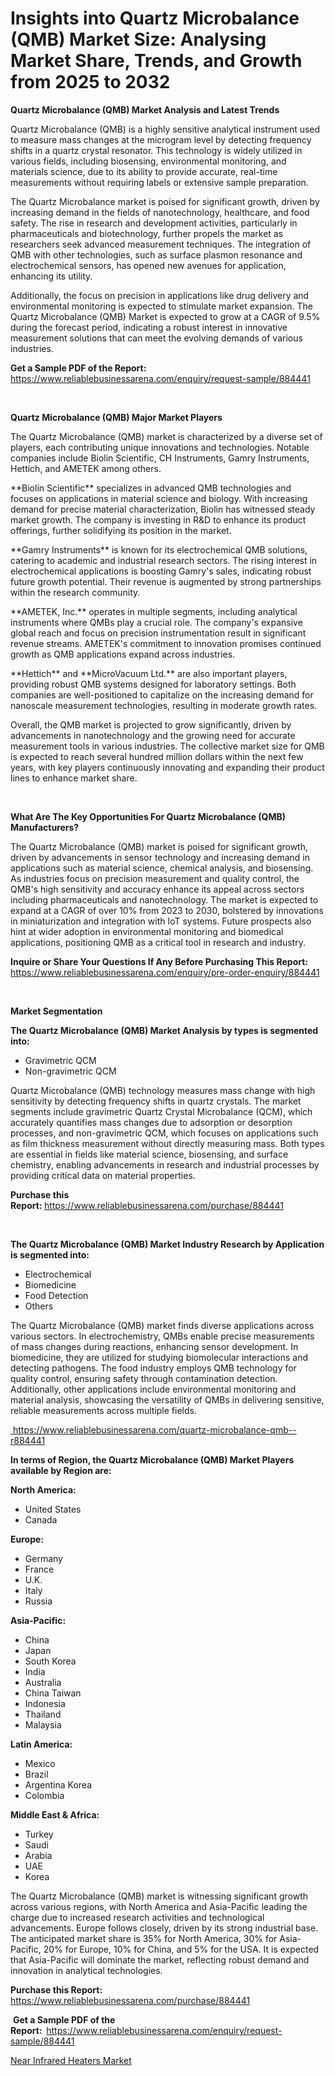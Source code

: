<p><h1>Insights into Quartz Microbalance (QMB) Market Size: Analysing Market Share, Trends, and Growth from 2025 to 2032</h1></p><p><strong>Quartz Microbalance (QMB) Market Analysis and Latest Trends</strong></p>
<p><p>Quartz Microbalance (QMB) is a highly sensitive analytical instrument used to measure mass changes at the microgram level by detecting frequency shifts in a quartz crystal resonator. This technology is widely utilized in various fields, including biosensing, environmental monitoring, and materials science, due to its ability to provide accurate, real-time measurements without requiring labels or extensive sample preparation.</p><p>The Quartz Microbalance market is poised for significant growth, driven by increasing demand in the fields of nanotechnology, healthcare, and food safety. The rise in research and development activities, particularly in pharmaceuticals and biotechnology, further propels the market as researchers seek advanced measurement techniques. The integration of QMB with other technologies, such as surface plasmon resonance and electrochemical sensors, has opened new avenues for application, enhancing its utility.</p><p>Additionally, the focus on precision in applications like drug delivery and environmental monitoring is expected to stimulate market expansion. The Quartz Microbalance (QMB) Market is expected to grow at a CAGR of 9.5% during the forecast period, indicating a robust interest in innovative measurement solutions that can meet the evolving demands of various industries.</p></p>
<p><strong>Get a Sample PDF of the Report:&nbsp;</strong> <a href="https://www.reliablebusinessarena.com/enquiry/request-sample/884441?utm_campaign=2563&utm_medium=2&utm_source=Github&utm_content=ia&utm_term=11042025&utm_id=quartz-microbalance-qmb">https://www.reliablebusinessarena.com/enquiry/request-sample/884441</a></p>
<p>&nbsp;</p>
<p><strong>Quartz Microbalance (QMB) Major Market Players</strong></p>
<p><p>The Quartz Microbalance (QMB) market is characterized by a diverse set of players, each contributing unique innovations and technologies. Notable companies include Biolin Scientific, CH Instruments, Gamry Instruments, Hettich, and AMETEK among others.</p><p>**Biolin Scientific** specializes in advanced QMB technologies and focuses on applications in material science and biology. With increasing demand for precise material characterization, Biolin has witnessed steady market growth. The company is investing in R&D to enhance its product offerings, further solidifying its position in the market.</p><p>**Gamry Instruments** is known for its electrochemical QMB solutions, catering to academic and industrial research sectors. The rising interest in electrochemical applications is boosting Gamry's sales, indicating robust future growth potential. Their revenue is augmented by strong partnerships within the research community.</p><p>**AMETEK, Inc.** operates in multiple segments, including analytical instruments where QMBs play a crucial role. The company's expansive global reach and focus on precision instrumentation result in significant revenue streams. AMETEK's commitment to innovation promises continued growth as QMB applications expand across industries.</p><p>**Hettich** and **MicroVacuum Ltd.** are also important players, providing robust QMB systems designed for laboratory settings. Both companies are well-positioned to capitalize on the increasing demand for nanoscale measurement technologies, resulting in moderate growth rates.</p><p>Overall, the QMB market is projected to grow significantly, driven by advancements in nanotechnology and the growing need for accurate measurement tools in various industries. The collective market size for QMB is expected to reach several hundred million dollars within the next few years, with key players continuously innovating and expanding their product lines to enhance market share.</p></p>
<p>&nbsp;</p>
<p><strong>What Are The Key Opportunities For Quartz Microbalance (QMB) Manufacturers?</strong></p>
<p><p>The Quartz Microbalance (QMB) market is poised for significant growth, driven by advancements in sensor technology and increasing demand in applications such as material science, chemical analysis, and biosensing. As industries focus on precision measurement and quality control, the QMB's high sensitivity and accuracy enhance its appeal across sectors including pharmaceuticals and nanotechnology. The market is expected to expand at a CAGR of over 10% from 2023 to 2030, bolstered by innovations in miniaturization and integration with IoT systems. Future prospects also hint at wider adoption in environmental monitoring and biomedical applications, positioning QMB as a critical tool in research and industry.</p></p>
<p><strong>Inquire or Share Your Questions If Any Before Purchasing This Report:</strong> <a href="https://www.reliablebusinessarena.com/enquiry/pre-order-enquiry/884441?utm_campaign=2563&utm_medium=2&utm_source=Github&utm_content=ia&utm_term=11042025&utm_id=quartz-microbalance-qmb">https://www.reliablebusinessarena.com/enquiry/pre-order-enquiry/884441</a></p>
<p>&nbsp;</p>
<p><strong>Market Segmentation</strong></p>
<p><strong>The Quartz Microbalance (QMB) Market Analysis by types is segmented into:</strong></p>
<p><ul><li>Gravimetric QCM</li><li>Non-gravimetric QCM</li></ul></p>
<p><p>Quartz Microbalance (QMB) technology measures mass change with high sensitivity by detecting frequency shifts in quartz crystals. The market segments include gravimetric Quartz Crystal Microbalance (QCM), which accurately quantifies mass changes due to adsorption or desorption processes, and non-gravimetric QCM, which focuses on applications such as film thickness measurement without directly measuring mass. Both types are essential in fields like material science, biosensing, and surface chemistry, enabling advancements in research and industrial processes by providing critical data on material properties.</p></p>
<p><strong>Purchase this Report:&nbsp;</strong><a href="https://www.reliablebusinessarena.com/purchase/884441?utm_campaign=2563&utm_medium=2&utm_source=Github&utm_content=ia&utm_term=11042025&utm_id=quartz-microbalance-qmb">https://www.reliablebusinessarena.com/purchase/884441</a></p>
<p>&nbsp;</p>
<p><strong>The Quartz Microbalance (QMB) Market Industry Research by Application is segmented into:</strong></p>
<p><ul><li>Electrochemical</li><li>Biomedicine</li><li>Food Detection</li><li>Others</li></ul></p>
<p><p>The Quartz Microbalance (QMB) market finds diverse applications across various sectors. In electrochemistry, QMBs enable precise measurements of mass changes during reactions, enhancing sensor development. In biomedicine, they are utilized for studying biomolecular interactions and detecting pathogens. The food industry employs QMB technology for quality control, ensuring safety through contamination detection. Additionally, other applications include environmental monitoring and material analysis, showcasing the versatility of QMBs in delivering sensitive, reliable measurements across multiple fields.</p></p>
<p><a href="https://www.reliablebusinessarena.com/quartz-microbalance-qmb--r884441?utm_campaign=2563&utm_medium=2&utm_source=Github&utm_content=ia&utm_term=11042025&utm_id=quartz-microbalance-qmb">&nbsp;https://www.reliablebusinessarena.com/quartz-microbalance-qmb--r884441</a></p>
<p><strong>In terms of Region, the Quartz Microbalance (QMB) Market Players available by Region are:</strong></p>
<p>
    <p> <strong> North America: </strong>
        <ul>
            <li>United States</li>
            <li>Canada</li>
        </ul>
        </p> 
    <p> <strong> Europe: </strong>
        <ul>
            <li>Germany</li>
            <li>France</li>
            <li>U.K.</li>
            <li>Italy</li>
            <li>Russia</li>
        </ul>
        </p> 
    <p> <strong> Asia-Pacific: </strong>
        <ul>
            <li>China</li>
            <li>Japan</li>
            <li>South Korea</li>
            <li>India</li>
            <li>Australia</li>
            <li>China Taiwan</li>
            <li>Indonesia</li>
            <li>Thailand</li>
            <li>Malaysia</li>
        </ul>
        </p> 
    <p> <strong> Latin America: </strong>
        <ul>
            <li>Mexico</li>
            <li>Brazil</li>
            <li>Argentina Korea</li>
            <li>Colombia</li>
        </ul>
        </p> 
    <p> <strong> Middle East & Africa: </strong>
        <ul>
            <li>Turkey</li>
            <li>Saudi</li>
            <li>Arabia</li>
            <li>UAE</li>
            <li>Korea</li>
        </ul>
    </p>
    </p>
<p><p>The Quartz Microbalance (QMB) market is witnessing significant growth across various regions, with North America and Asia-Pacific leading the charge due to increased research activities and technological advancements. Europe follows closely, driven by its strong industrial base. The anticipated market share is 35% for North America, 30% for Asia-Pacific, 20% for Europe, 10% for China, and 5% for the USA. It is expected that Asia-Pacific will dominate the market, reflecting robust demand and innovation in analytical technologies.</p></p>
<p><strong>Purchase this Report: </strong><a href="https://www.reliablebusinessarena.com/purchase/884441?utm_campaign=2563&utm_medium=2&utm_source=Github&utm_content=ia&utm_term=11042025&utm_id=quartz-microbalance-qmb">https://www.reliablebusinessarena.com/purchase/884441</a></p>
<p>&nbsp;<strong>Get a Sample PDF of the Report:&nbsp;&nbsp;</strong><a href="https://www.reliablebusinessarena.com/enquiry/request-sample/884441?utm_campaign=2563&utm_medium=2&utm_source=Github&utm_content=ia&utm_term=11042025&utm_id=quartz-microbalance-qmb">https://www.reliablebusinessarena.com/enquiry/request-sample/884441</a></p>
<p><strong></strong></p>
<p><p><a href="https://github.com/toldenargelia86/Market-Research-Report-List-1/blob/main/near-infrared-heaters-market.md?utm_campaign=2563&utm_medium=2&utm_source=Github&utm_content=ia&utm_term=11042025&utm_id=quartz-microbalance-qmb">Near Infrared Heaters Market</a></p></p>